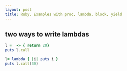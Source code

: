 ```yaml
---
layout: post
title: Ruby, Examples with proc, lambda, block, yield
---
```


## two ways to write lambdas
```ruby
l =  -> { return 20}
puts l.call

l= lambda { |i| puts i }
puts l.call(30)
```
